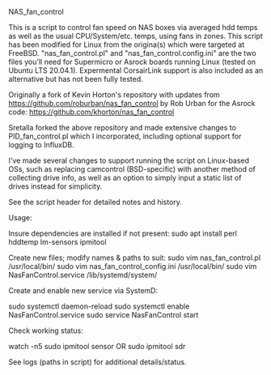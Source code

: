 NAS_fan_control

This is a script to control fan speed on NAS boxes via averaged hdd temps as well as the usual CPU/System/etc. temps, using fans in zones. This script has been modified for Linux from the origina(s) which were targeted at FreeBSD. "nas_fan_control.pl" and "nas_fan_control.config.ini" are the two files you'll need for Supermicro or Asrock boards running Linux (tested on Ubuntu LTS 20.04.1). Expermental CorsairLink support is also included as an alternative but has not been fully tested. 

Originally a fork of Kevin Horton's repository with updates from https://github.com/roburban/nas_fan_control by Rob Urban for the Asrock code: https://github.com/khorton/nas_fan_control

Sretalla forked the above repository and made extensive changes to PID_fan_control.pl which I incorporated, including optional support for logging to InfluxDB.

I've made several changes to support running the script on Linux-based OSs, such as replacing camcontrol (BSD-specific) with another method of collecting drive info, as well as an option to simply input a static list of drives instead for simplicity. 

See the script header for detailed notes and history.

Usage:

Insure dependencies are installed if not present:
sudo apt install perl hddtemp lm-sensors ipmitool

Create new files; modify names & paths to suit:
sudo vim nas_fan_control.pl /usr/local/bin/
sudo vim nas_fan_control_config.ini /usr/local/bin/
sudo vim NasFanControl.service /lib/systemd/system/

Create and enable new service via SystemD:

sudo systemctl daemon-reload
sudo systemctl enable NasFanControl.service
sudo service NasFanControl start

Check working status:

watch -n5 sudo ipmitool sensor OR sudo ipmitool sdr

See logs (paths in script) for additional details/status. 
